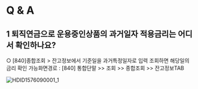 # Q & A
## 1 퇴직연금으로 운용중인상품의 과거일자 적용금리는 어디서 확인하나요?
○ [840]종합조회 > 잔고정보에서 기준일을 과거특정일자로 입력 조회하면 해당일의 금리 확인 가능화면경로 : [840] 통합단말 >> 조회 >> 종합조회 >> 잔고정보TAB

![HDID1576090001_1](HDID1576090001_1.jpg)

